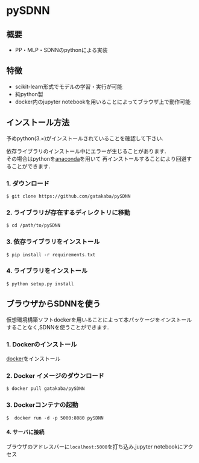 pySDNN
===============================================

## 概要
- PP・MLP・SDNNのpythonによる実装

## 特徴
- scikit-learn形式でモデルの学習・実行が可能
- 純python製
- docker内のjupyter notebookを用いることによってブラウザ上で動作可能


## インストール方法
予めpython(3.×)がインストールされていることを確認して下さい.

依存ライブラリのインストール中にエラーが生じることがあります.  
その場合はpythonを[anaconda](https://www.continuum.io/)を用いて
再インストールすることにより回避することができます.


### 1. ダウンロード
`$ git clone https://github.com/gatakaba/pySDNN`

### 2. ライブラリが存在するディレクトリに移動
`$ cd /path/to/pySDNN` 

### 3. 依存ライブラリをインストール
`$ pip install -r requirements.txt`

### 4. ライブラリをインストール
`$ python setup.py install`


## ブラウザからSDNNを使う
仮想環境構築ソフトdockerを用いることによって本パッケージをインストールすることなく,SDNNを使うことができます.

### 1. Dockerのインストール

[docker](https://docs.docker.com/engine/installation/)をインストール


### 2. Docker イメージのダウンロード

`$ docker pull gatakaba/pySDNN`



### 3. Dockerコンテナの起動

`$  docker run -d -p 5000:8080 pySDNN`


#### 4. サーバに接続

ブラウザのアドレスバーに`localhost:5000`を打ち込み,jupyter notebookにアクセス

